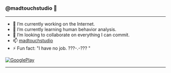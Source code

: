 ###  @madtouchstudio 💬

<!--
**madmandtt/madmandtt** is a ✨ _special_ ✨ repository because its `README.md` (this file) appears on your GitHub profile.

Here are some ideas to get you started:

- 🔭 I’m currently working on ...
- 🌱 I’m currently learning ...
- 👯 I’m looking to collaborate on ...
- 🤔 I’m looking for help with ...
- 💬 Ask me about ...
- 📫 How to reach me: ...
- 😄 Pronouns: ...
- ⚡ Fun fact: ...
-->
_____________________________________________

- 🔭 I’m currently working on the Internet.
- 🌱 I’m currently learning human behavior analysis.
- 👯 I’m looking to collaborate on everything I can commit.
- 📫 [madtouchstudio](https://madstudio.dev/)
- ⚡ Fun fact: "I have no job. ???-.-??? "



[![GooglePlay](https://upload.wikimedia.org/wikipedia/commons/thumb/5/5f/Google_Play_Store_badge_IT.svg/120px-Google_Play_Store_badge_IT.svg.png)](https://play.google.com/store/apps/dev?id=8134236979532491946)

_____________________________________________

